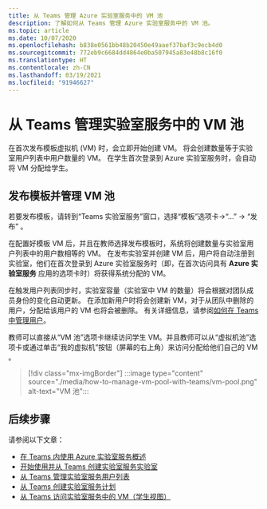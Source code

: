 ```yaml
---
title: 从 Teams 管理 Azure 实验室服务中的 VM 池
description: 了解如何从 Teams 管理 Azure 实验室服务中的 VM 池。
ms.topic: article
ms.date: 10/07/2020
ms.openlocfilehash: b838e0561bb48b20450e49aaef37baf3c9ecb4d0
ms.sourcegitcommit: 772eb9c6684dd4864e0ba507945a83e48b8c16f0
ms.translationtype: HT
ms.contentlocale: zh-CN
ms.lasthandoff: 03/19/2021
ms.locfileid: "91946627"
---
```

# <a name="manage-a-vm-pool-in-lab-services-from-teams"></a>从 Teams 管理实验室服务中的 VM 池

在首次发布模板虚拟机 (VM) 时，会立即开始创建 VM。 将会创建数量等于实验室用户列表中用户数量的 VM。 在学生首次登录到 Azure 实验室服务时，会自动将 VM 分配给学生。 

## <a name="publish-a-template-and-manage-a-vm-pool"></a>发布模板并管理 VM 池

若要发布模板，请转到“Teams 实验室服务”窗口，选择“模板”选项卡->“...” -> “发布”  。

在配置好模板 VM 后，并且在教师选择发布模板时，系统将创建数量与实验室用户列表中的用户数相等的 VM。 在发布实验室并创建 VM 后，用户将自动注册到实验室，他们在首次登录到 Azure 实验室服务时（即，在首次访问具有 **Azure 实验室服务** 应用的选项卡时）将获得系统分配的 VM。 

在触发用户列表同步时，实验室容量（实验室中 VM 的数量）将会根据对团队成员身份的变化自动更新。 在添加新用户时将会创建新 VM，对于从团队中删除的用户，分配给该用户的 VM 也将会被删除。 有关详细信息，请参阅[如何在 Teams 中管理用户](how-to-manage-user-lists-within-teams.md)。 

教师可以直接从“VM 池”选项卡继续访问学生 VM。并且教师可以从“虚拟机池”选项卡或通过单击“我的虚拟机”按钮（屏幕的右上角）来访问分配给他们自己的 VM 。 

> [!div class="mx-imgBorder"]
> :::image type="content" source="./media/how-to-manage-vm-pool-with-teams/vm-pool.png" alt-text="VM 池":::

## <a name="next-steps"></a>后续步骤

请参阅以下文章：

- [在 Teams 内使用 Azure 实验室服务概述](lab-services-within-teams-overview.md)
- [开始使用并从 Teams 创建实验室服务实验室](how-to-get-started-create-lab-within-teams.md)
- [从 Teams 管理实验室服务用户列表](how-to-manage-user-lists-within-teams.md)
- [从 Teams 创建实验室服务计划](how-to-create-schedules-within-teams.md)
- [从 Teams 访问实验室服务中的 VM（学生视图）](how-to-access-vm-for-students-within-teams.md)


